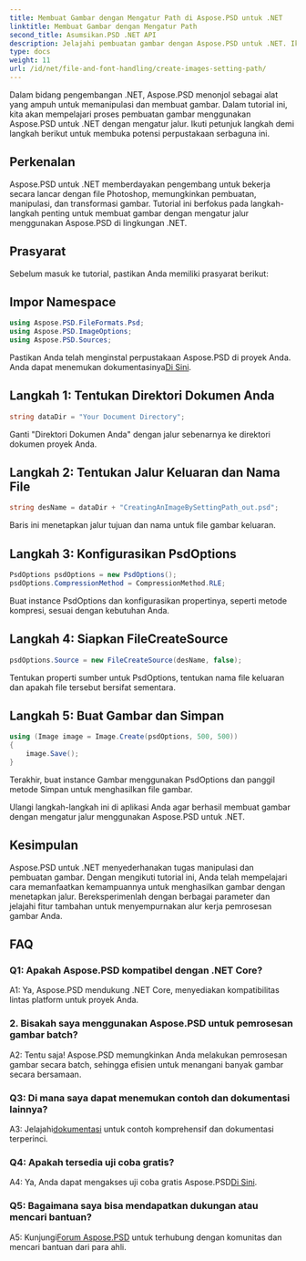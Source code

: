 ```yaml
---
title: Membuat Gambar dengan Mengatur Path di Aspose.PSD untuk .NET
linktitle: Membuat Gambar dengan Mengatur Path
second_title: Asumsikan.PSD .NET API
description: Jelajahi pembuatan gambar dengan Aspose.PSD untuk .NET. Ikuti panduan langkah demi langkah kami dan manfaatkan potensi perpustakaan canggih ini.
type: docs
weight: 11
url: /id/net/file-and-font-handling/create-images-setting-path/
---
```

Dalam bidang pengembangan .NET, Aspose.PSD menonjol sebagai alat yang ampuh untuk memanipulasi dan membuat gambar. Dalam tutorial ini, kita akan mempelajari proses pembuatan gambar menggunakan Aspose.PSD untuk .NET dengan mengatur jalur. Ikuti petunjuk langkah demi langkah berikut untuk membuka potensi perpustakaan serbaguna ini.

## Perkenalan

Aspose.PSD untuk .NET memberdayakan pengembang untuk bekerja secara lancar dengan file Photoshop, memungkinkan pembuatan, manipulasi, dan transformasi gambar. Tutorial ini berfokus pada langkah-langkah penting untuk membuat gambar dengan mengatur jalur menggunakan Aspose.PSD di lingkungan .NET.

## Prasyarat

Sebelum masuk ke tutorial, pastikan Anda memiliki prasyarat berikut:

## Impor Namespace

```csharp
using Aspose.PSD.FileFormats.Psd;
using Aspose.PSD.ImageOptions;
using Aspose.PSD.Sources;
```

 Pastikan Anda telah menginstal perpustakaan Aspose.PSD di proyek Anda. Anda dapat menemukan dokumentasinya[Di Sini](https://reference.aspose.com/psd/net/).

## Langkah 1: Tentukan Direktori Dokumen Anda

```csharp
string dataDir = "Your Document Directory";
```

Ganti "Direktori Dokumen Anda" dengan jalur sebenarnya ke direktori dokumen proyek Anda.

## Langkah 2: Tentukan Jalur Keluaran dan Nama File

```csharp
string desName = dataDir + "CreatingAnImageBySettingPath_out.psd";
```

Baris ini menetapkan jalur tujuan dan nama untuk file gambar keluaran.

## Langkah 3: Konfigurasikan PsdOptions

```csharp
PsdOptions psdOptions = new PsdOptions();
psdOptions.CompressionMethod = CompressionMethod.RLE;
```

Buat instance PsdOptions dan konfigurasikan propertinya, seperti metode kompresi, sesuai dengan kebutuhan Anda.

## Langkah 4: Siapkan FileCreateSource

```csharp
psdOptions.Source = new FileCreateSource(desName, false);
```

Tentukan properti sumber untuk PsdOptions, tentukan nama file keluaran dan apakah file tersebut bersifat sementara.

## Langkah 5: Buat Gambar dan Simpan

```csharp
using (Image image = Image.Create(psdOptions, 500, 500))
{
    image.Save();
}
```

Terakhir, buat instance Gambar menggunakan PsdOptions dan panggil metode Simpan untuk menghasilkan file gambar.

Ulangi langkah-langkah ini di aplikasi Anda agar berhasil membuat gambar dengan mengatur jalur menggunakan Aspose.PSD untuk .NET.

## Kesimpulan

Aspose.PSD untuk .NET menyederhanakan tugas manipulasi dan pembuatan gambar. Dengan mengikuti tutorial ini, Anda telah mempelajari cara memanfaatkan kemampuannya untuk menghasilkan gambar dengan menetapkan jalur. Bereksperimenlah dengan berbagai parameter dan jelajahi fitur tambahan untuk menyempurnakan alur kerja pemrosesan gambar Anda.

## FAQ

### Q1: Apakah Aspose.PSD kompatibel dengan .NET Core?

A1: Ya, Aspose.PSD mendukung .NET Core, menyediakan kompatibilitas lintas platform untuk proyek Anda.

### 2. Bisakah saya menggunakan Aspose.PSD untuk pemrosesan gambar batch?

A2: Tentu saja! Aspose.PSD memungkinkan Anda melakukan pemrosesan gambar secara batch, sehingga efisien untuk menangani banyak gambar secara bersamaan.

### Q3: Di mana saya dapat menemukan contoh dan dokumentasi lainnya?

 A3: Jelajahi[dokumentasi](https://reference.aspose.com/psd/net/) untuk contoh komprehensif dan dokumentasi terperinci.

### Q4: Apakah tersedia uji coba gratis?

 A4: Ya, Anda dapat mengakses uji coba gratis Aspose.PSD[Di Sini](https://releases.aspose.com/).

### Q5: Bagaimana saya bisa mendapatkan dukungan atau mencari bantuan?

 A5: Kunjungi[Forum Aspose.PSD](https://forum.aspose.com/c/psd/34) untuk terhubung dengan komunitas dan mencari bantuan dari para ahli.